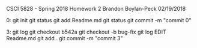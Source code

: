 CSCI 5828 - Spring 2018
Homework 2
Brandon Boylan-Peck
02/19/2018

0:
git init
git status
git add Readme.md
git status
git commit -m "commit 0"

3:
git log
git checkout b542a
git checkout -b bug-fix
git log
EDIT Readme.md
git add .
git commit -m "commit 3"